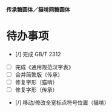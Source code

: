 **传承糖圆体／猫啃网糖圆体**

# 待办事项

- [/] 完成 GB/T 2312
- [ ] 完成《通用规范汉字表》
- [ ] 合并简繁版（传承）
- [ ] 修复字形（猫啃）
- [ ] 修复字形（传承）
- [/] 移动/修改全宽标点符号位置（猫啃）